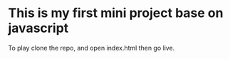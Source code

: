 # This is my first mini project base on javascript
To play clone the repo, and open index.html then go live.
